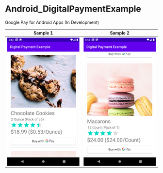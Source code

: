 # Android_DigitalPaymentExample
Google Pay for Android Apps (In Development)

| **Sample 1** | **Sample 2** |
| :---: | :---: |
| ![Sample 1](https://raw.githubusercontent.com/HyunWinter/Android_DigitalPaymentExample/master/screenshots/device-2020-08-15-224324.png) | ![Sample 2](https://raw.githubusercontent.com/HyunWinter/Android_DigitalPaymentExample/master/screenshots/device-2020-08-15-224343.png) |
